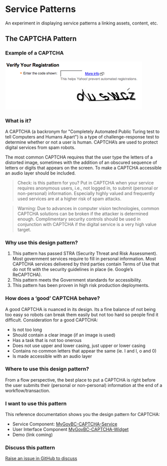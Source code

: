 # Service Patterns

An experiment in displaying service patterns a linking assets, content, etc.

## The CAPTCHA Pattern

### Example of a CAPTCHA 
![Example of CAPTCHA](/images/samplecaptcha.png)

### What is it? 
A CAPTCHA (a backronym  for "Completely Automated Public Turing test to tell Computers and Humans Apart") is a type of challenge-response test to determine whether or not a user is human. CAPTCHA’s are used to protect digital services from spam robots.  

The most common CAPTCHA requires that the user type the letters of a distorted image, sometimes with the addition of an obscured sequence of letters or digits that appears on the screen. To make a CAPTCHA accessible an audio layer should be included. 

> Check: is this pattern for you? 
> Put in CAPTCHA when your service requires anonymous users, i.e., not logged in, to submit (personal or non-personal) information.  Especially highly valued and frequently used services are at a higher risk of spam attacks.  

> Warning: Due to advances in computer vision technologies, common CAPTCHA solutions can be broken if the attacker is determined enough.  Complimentary security controls should be used in conjunction with CAPTCHA if the digital service is a very high value target.

### Why use this design pattern? 
1.	This pattern has passed STRA (Security Threat and Risk Assessment). Most government services require to fill in personal information. Most CAPTCHA services delivered by third parties contain Terms of Use that do not fit with the security guidelines in place (ie. Google’s ReCAPTCHA). 
1.	This pattern meets the Government standards for accessibility. 
1.	This pattern has been proven in high risk production deployments. 

### How does a ‘good’ CAPTCHA behave? 
A good CAPTCHA is nuanced in its design.  Its a fine balance of  not being too easy so robots can break them easily but not too hard so people find it difficult.  Consideration for a good CAPTCHA: 
-	Is not too long 
-	Should contain a clear image (if an image is used)
-	Has a task that is not too onerous 
-	Does not use upper and lower casing, just upper or lower casing 
-	Contains no common letters that appear the same (ie. I and l, o and 0) 
-	Is made accessible with an audio layer

### Where to use this design pattern? 
From a flow perspective, the best place to put a CAPTCHA is right before the user submits their (personal or non-personal) information at the end of a workflow/transaction.  

### I want to use this pattern 
This reference documentation shows you the design pattern for CAPTCHA:

-	Service Component: [MyGovBC-CAPTCHA-Service](https://github.com/bcgov/MyGovBC-CAPTCHA-Service) 
-	User Interface Component [MyGovBC-CAPTCHA-Widget](https://github.com/bcgov/MyGovBC-CAPTCHA-Widget)
-	Demo (link coming) 

### Discuss this pattern 
[Raise an issue in GitHub to discuss](https://github.com/bcgov/service-patterns-temp/issues)

 




